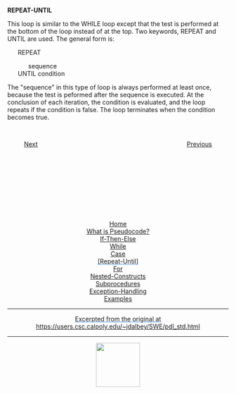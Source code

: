 
**REPEAT-UNTIL**

This loop is similar to the WHILE loop except that the test is performed at the bottom of the loop instead of at the top. Two keywords, REPEAT and UNTIL are used. The general form is:

<ul style= "list-style: none;">
<li>REPEAT</li>
<ul style= "list-style: none;">
<li>sequence</li>
</ul>
<li>UNTIL condition</li>
</ul>

The "sequence" in this type of loop is always performed at least once, because the test is peformed after the sequence is executed. At the conclusion of each iteration, the condition is evaluated, and the loop repeats if the condition is false. The loop terminates when the condition becomes true.

<div style="text-align: center; display: flex; justify-content: center; margin-top: 30px">

[Next](case.md)                        
[Previous](for.md)

</div>

<div style="text-align: center; text-decoration: underline; text-decoration-color: #3486E3; margin-top: 150px;" markdown="1">

[Home](home.md)   
[What is Pseudocode?](what-is.md)  
[If-Then-Else](if-then-else.md)  
[While](while.md)  
[Case](case.md)  
[Repeat-Until]  
[For](for.md)  
[Nested-Constructs](nested.md)  
[Subprocedures](subprocedures.md)  
[Exception-Handling](exceptionhandle.md)  
[Examples](examples.md)  
<div>


---
Excerpted from the original at https://users.csc.calpoly.edu/~jdalbey/SWE/pdl_std.html

---

<a href="https://brickmmo.com">
<img src="https://brickmmo.com/images/brickmmo-logo-horizontal.jpg" width="100">
</a>

